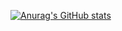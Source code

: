 [![Anurag's GitHub stats](https://github-readme-stats.vercel.app/api?username=yuya-okada527&count_private=true)](https://github.com/anuraghazra/github-readme-stats)
